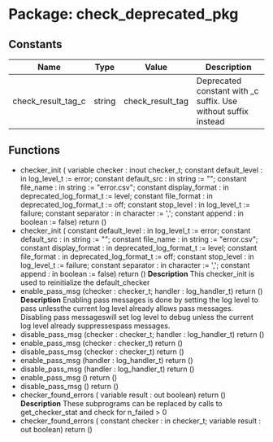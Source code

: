 # Package: check_deprecated_pkg
## Constants
| Name               | Type   | Value             | Description                                                    |
| ------------------ | ------ | ----------------- | -------------------------------------------------------------- |
| check_result_tag_c | string |  check_result_tag | Deprecated constant with _c suffix. Use without suffix instead |
## Functions
- checker_init <font id="function_arguments">(    variable checker : inout checker_t;
    constant default_level  : in log_level_t  := error;
    constant default_src    : in string       := "";
    constant file_name      : in string       := "error.csv";
    constant display_format : in deprecated_log_format_t := level;
    constant file_format    : in deprecated_log_format_t := off;
    constant stop_level : in log_level_t := failure;
    constant separator      : in character    := ',';
    constant append         : in boolean      := false)</font> <font id="function_return">return ()</font>
- checker_init <font id="function_arguments">(    constant default_level  : in log_level_t  := error;
    constant default_src    : in string       := "";
    constant file_name      : in string       := "error.csv";
    constant display_format : in deprecated_log_format_t := level;
    constant file_format    : in deprecated_log_format_t := off;
    constant stop_level : in log_level_t := failure;
    constant separator      : in character    := ',';
    constant append         : in boolean      := false)</font> <font id="function_return">return ()</font>
**Description**
This checker_init is used to reinitialize the default_checker
- enable_pass_msg <font id="function_arguments">(checker : checker_t; handler : log_handler_t)</font> <font id="function_return">return ()</font>
**Description**
Enabling pass messages is done by setting the log level to pass unlessthe current log level already allows pass messages. Disabling pass messageswill set log level to debug unless the current log level already suppressespass messages.
- disable_pass_msg <font id="function_arguments">(checker : checker_t; handler : log_handler_t)</font> <font id="function_return">return ()</font>
- enable_pass_msg <font id="function_arguments">(checker : checker_t)</font> <font id="function_return">return ()</font>
- disable_pass_msg <font id="function_arguments">(checker : checker_t)</font> <font id="function_return">return ()</font>
- enable_pass_msg <font id="function_arguments">(handler : log_handler_t)</font> <font id="function_return">return ()</font>
- disable_pass_msg <font id="function_arguments">(handler : log_handler_t)</font> <font id="function_return">return ()</font>
- enable_pass_msg <font id="function_arguments">()</font> <font id="function_return">return ()</font>
- disable_pass_msg <font id="function_arguments">()</font> <font id="function_return">return ()</font>
- checker_found_errors <font id="function_arguments">(    variable result : out boolean)</font> <font id="function_return">return ()</font>
**Description**
These subprograms can be replaced by calls to get_checker_stat and check for n_failed > 0
- checker_found_errors <font id="function_arguments">(    constant checker : in checker_t;
    variable result : out   boolean)</font> <font id="function_return">return ()</font>
